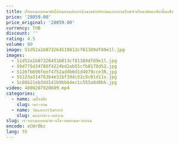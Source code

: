 ```yaml
---
title: เรือยางแบบหนาพับได้ทนทานต่อการฉีกขาดสำหรับถนนเบาะยางเรือชาร์จเรือคายัคตกปลาพื้นแข็ง
price: '28059.00'
price_original: '28059.00'
currency: THB
discount: ''
rating: 4.5
volume: 99
image: S1d52a1b873264510813cf81389df89e1l.jpg
images:
  - S1d52a1b873264510813cf81389df89e1l.jpg
  - S9d775d34788f4224bd2ab55cfb8178d52.jpg
  - S126fb696feef4752addb6d1d4979cce3R.jpg
  - S5123a314763b4e31bf39dc52c8c01d11v.jpg
  - Sc08b21eb3dd141b9bb64ec1c555a0d0bh.jpg
video: 4000207920609.mp4
categories:
  - name: เครื่องมือ
    slug: เคร-องม
  - name: วัดและการวิเคราะห์
    slug: ดและการว-เคราะห
slug: เร-อยางแบบหนาพ-บได-ทนทานต-อการฉ
encode: oCWrObc
lang: th
---
```

  